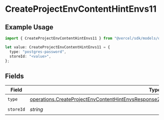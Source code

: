 # CreateProjectEnvContentHintEnvs11

## Example Usage

```typescript
import { CreateProjectEnvContentHintEnvs11 } from "@vercel/sdk/models/operations/createprojectenv.js";

let value: CreateProjectEnvContentHintEnvs11 = {
  type: "postgres-password",
  storeId: "<value>",
};
```

## Fields

| Field                                                                                                                                                                                                            | Type                                                                                                                                                                                                             | Required                                                                                                                                                                                                         | Description                                                                                                                                                                                                      |
| ---------------------------------------------------------------------------------------------------------------------------------------------------------------------------------------------------------------- | ---------------------------------------------------------------------------------------------------------------------------------------------------------------------------------------------------------------- | ---------------------------------------------------------------------------------------------------------------------------------------------------------------------------------------------------------------- | ---------------------------------------------------------------------------------------------------------------------------------------------------------------------------------------------------------------- |
| `type`                                                                                                                                                                                                           | [operations.CreateProjectEnvContentHintEnvsResponse201ApplicationJSONResponseBodyCreated211Type](../../models/operations/createprojectenvcontenthintenvsresponse201applicationjsonresponsebodycreated211type.md) | :heavy_check_mark:                                                                                                                                                                                               | N/A                                                                                                                                                                                                              |
| `storeId`                                                                                                                                                                                                        | *string*                                                                                                                                                                                                         | :heavy_check_mark:                                                                                                                                                                                               | N/A                                                                                                                                                                                                              |